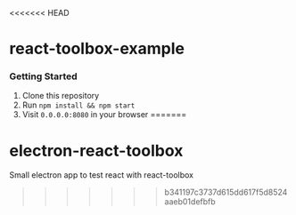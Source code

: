 <<<<<<< HEAD
# react-toolbox-example

### Getting Started
1. Clone this repository
2. Run `npm install && npm start`
3. Visit `0.0.0.0:8080` in your browser
=======
# electron-react-toolbox
Small electron app to test react with react-toolbox
>>>>>>> b341197c3737d615dd617f5d8524aaeb01defbfb
